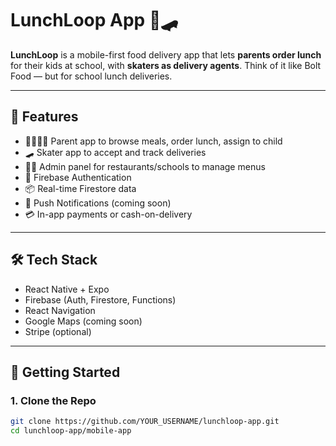 # LunchLoop App 🍱🛹

**LunchLoop** is a mobile-first food delivery app that lets **parents order lunch** for their kids at school, with **skaters as delivery agents**. Think of it like Bolt Food — but for school lunch deliveries.

---

## 🚀 Features

- 👨‍👩‍👧‍👦 Parent app to browse meals, order lunch, assign to child
- 🛹 Skater app to accept and track deliveries
- 🧑‍🍳 Admin panel for restaurants/schools to manage menus
- 🔐 Firebase Authentication
- 📦 Real-time Firestore data
- 🔔 Push Notifications (coming soon)
- 💳 In-app payments or cash-on-delivery

---

## 🛠️ Tech Stack

- React Native + Expo
- Firebase (Auth, Firestore, Functions)
- React Navigation
- Google Maps (coming soon)
- Stripe (optional)

---

## 🧪 Getting Started

### 1. Clone the Repo

```bash
git clone https://github.com/YOUR_USERNAME/lunchloop-app.git
cd lunchloop-app/mobile-app
